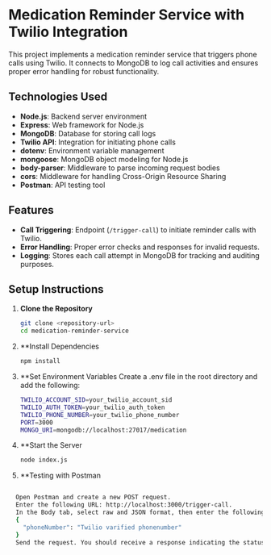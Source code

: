 # Medication Reminder Service with Twilio Integration

This project implements a medication reminder service that triggers phone calls using Twilio. It connects to MongoDB to log call activities and ensures proper error handling for robust functionality.

## Technologies Used

- **Node.js**: Backend server environment
- **Express**: Web framework for Node.js
- **MongoDB**: Database for storing call logs
- **Twilio API**: Integration for initiating phone calls
- **dotenv**: Environment variable management
- **mongoose**: MongoDB object modeling for Node.js
- **body-parser**: Middleware to parse incoming request bodies
- **cors**: Middleware for handling Cross-Origin Resource Sharing
- **Postman**: API testing tool

## Features

- **Call Triggering**: Endpoint (`/trigger-call`) to initiate reminder calls with Twilio.
- **Error Handling**: Proper error checks and responses for invalid requests.
- **Logging**: Stores each call attempt in MongoDB for tracking and auditing purposes.

## Setup Instructions

1. **Clone the Repository**
   ```bash
   git clone <repository-url>
   cd medication-reminder-service
   
2. **Install Dependencies
   ```bash
   npm install
   
3. **Set Environment Variables Create a .env file in the root directory and add the following:
   ```bash
   TWILIO_ACCOUNT_SID=your_twilio_account_sid
   TWILIO_AUTH_TOKEN=your_twilio_auth_token
   TWILIO_PHONE_NUMBER=your_twilio_phone_number
   PORT=3000
   MONGO_URI=mongodb://localhost:27017/medication
   
4. **Start the Server
   ```bash
   node index.js
   
5. **Testing with Postman
 ```bash

   Open Postman and create a new POST request.
   Enter the following URL: http://localhost:3000/trigger-call.
   In the Body tab, select raw and JSON format, then enter the following JSON payload:
   {
     "phoneNumber": "Twilio varified phonenumber"
   }
   Send the request. You should receive a response indicating the status of the call.




